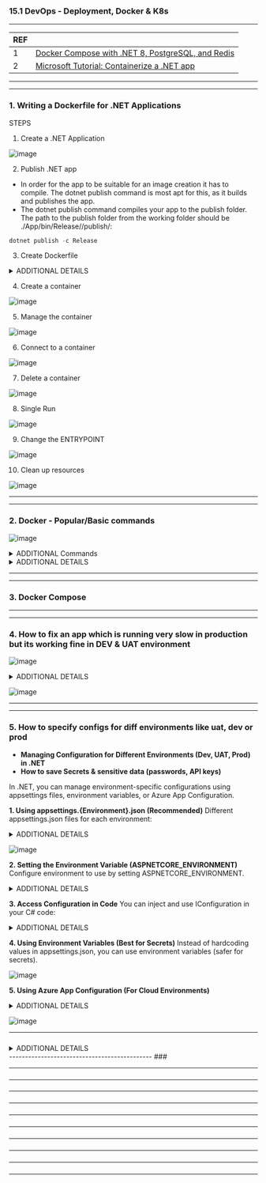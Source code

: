 
### 15.1 DevOps - Deployment, Docker & K8s

---------------------------------------------
| REF | |
| - | - |
| 1 | [Docker Compose with .NET 8, PostgreSQL, and Redis](https://www.youtube.com/watch?v=WQFx2m5Ub9M&t=430s) |
| 2 | [Microsoft Tutorial: Containerize a .NET app](https://learn.microsoft.com/en-us/dotnet/core/docker/build-container?tabs=windows&pivots=dotnet-9-0) |
---------------------------------------------
---------------------------------------------
### 1. Writing a Dockerfile for .NET Applications

STEPS
1. Create a .NET Application

![image](https://github.com/user-attachments/assets/06599053-91e0-4610-b418-976ab12bda4c)
  
2. Publish .NET app

* In order for the app to be suitable for an image creation it has to compile. The dotnet publish command is most apt for this, as it builds and publishes the app.
* The dotnet publish command compiles your app to the publish folder. The path to the publish folder from the working folder should be ./App/bin/Release/<TFM>/publish/:

```cs
dotnet publish -c Release
```

3. Create Dockerfile

<details>
  <summary>ADDITIONAL DETAILS </summary>  

![image](https://github.com/user-attachments/assets/b543e67d-2b8c-4c0a-910a-5727a93a22de)

![image](https://github.com/user-attachments/assets/dffa3457-71b1-48f1-8859-d04b1b1535ca)

![image](https://github.com/user-attachments/assets/8901746d-38ca-4877-bf12-2eb009e06b31)

![image](https://github.com/user-attachments/assets/c2d60c28-1b66-4cc7-a260-191cf973f210)

</details>

4. Create a container

![image](https://github.com/user-attachments/assets/ab28f668-c930-4247-a295-f27e7297cf15)

5. Manage the container

![image](https://github.com/user-attachments/assets/457a8646-9d3d-4644-bf0d-ae3796642655)

6. Connect to a container

![image](https://github.com/user-attachments/assets/7039e78f-fb2d-416e-a593-dd91749a2da9)

7. Delete a container

![image](https://github.com/user-attachments/assets/08e6ec76-5a8c-44b8-974b-00a019765d19)

8. Single Run

![image](https://github.com/user-attachments/assets/8aeb6e48-3f86-45a5-baba-04c8163be38f)

9. Change the ENTRYPOINT

![image](https://github.com/user-attachments/assets/c5f41120-9c9a-45f3-be34-158f239aad69)

10. Clean up resources

![image](https://github.com/user-attachments/assets/4c94c399-2a6d-416f-8038-c591a3cf00f2)

---------------------------------------------
---------------------------------------------
### 2. Docker - Popular/Basic commands
![image](https://github.com/user-attachments/assets/d381e491-5545-465e-9e86-a8d58f0ea8cd)


<details>
  <summary>ADDITIONAL Commands </summary>  

![image](https://github.com/user-attachments/assets/e4e5a658-8344-447d-b79b-69d70d900822)

![image](https://github.com/user-attachments/assets/96b5f6f3-9217-4f1d-9eba-c97412919983)

![image](https://github.com/user-attachments/assets/dcb570e2-fb9a-4d16-aedb-8fccd85f59f5)

![image](https://github.com/user-attachments/assets/adb40089-7349-4a8d-b8c2-69b7003d7fd9)

</details>

<details>
  <summary>ADDITIONAL DETAILS </summary>  
   
      REF => https://learn.microsoft.com/en-us/dotnet/core/docker/build-container?tabs=windows&pivots=dotnet-9-0
      | REF | |
      | - | - |
      | 1 | docker build |
      | 2 | docker run |
      | 3 | docker ps |
      | 4 | docker stop |
      | 5 | docker rm |
      | 6 | docker rmi |
      | 7 | docker image |
</details>



---------------------------------------------
---------------------------------------------
### 3. Docker Compose

---------------------------------------------
---------------------------------------------
### 4. How to fix an app which is running very slow in production but its working fine in DEV & UAT environment

![image](https://github.com/user-attachments/assets/9e3d8223-d03c-442a-9b2a-9e0421d1925f)

<details>
  <summary>ADDITIONAL DETAILS </summary>  

![image](https://github.com/user-attachments/assets/4d0cb2a5-6af5-48a1-b99a-f882b55c1b9c)

![image](https://github.com/user-attachments/assets/1c9585d6-b0cd-44d3-9322-59b7a67b2dba)

![image](https://github.com/user-attachments/assets/f90e633e-ea83-4a88-a220-c36cd8f27cc4)

![image](https://github.com/user-attachments/assets/87dc5c96-4d6d-4f9b-b59e-77b6459e4354)

</details>

![image](https://github.com/user-attachments/assets/69b21a41-b88b-4a38-b405-3977b3ad2596)

---------------------------------------------
---------------------------------------------
### 5. How to specify configs for diff environments like uat, dev or prod

*  **Managing Configuration for Different Environments (Dev, UAT, Prod) in .NET**
*  **How to save Secrets & sensitive data (passwords, API keys)**

In .NET, you can manage environment-specific configurations using appsettings files, environment variables, or Azure App Configuration.

**1. Using appsettings.{Environment}.json (Recommended)**
  Different appsettings.json files for each environment:
  
<details>
  <summary>ADDITIONAL DETAILS </summary>  

![image](https://github.com/user-attachments/assets/38436105-69c3-47ac-8532-988a06512d7f)
![image](https://github.com/user-attachments/assets/b1d64940-a929-48ec-9867-2b83b6f23e7f)
  
</details>

![image](https://github.com/user-attachments/assets/5c0fbb62-23c5-4c2f-8d41-8449ccf1be4e)

**2. Setting the Environment Variable (ASPNETCORE_ENVIRONMENT)**
  Configure environment to use by setting ASPNETCORE_ENVIRONMENT.

<details>
  <summary>ADDITIONAL DETAILS </summary>  

![image](https://github.com/user-attachments/assets/5deb5f98-6061-4be5-b856-4e997ca31be7)

</details>

**3. Access Configuration in Code**
  You can inject and use IConfiguration in your C# code:
  
  <details>
  <summary>ADDITIONAL DETAILS </summary>  

![image](https://github.com/user-attachments/assets/316fd11a-bf9d-4d44-b14f-37ba35772795)

</details>

**4. Using Environment Variables (Best for Secrets)**
  Instead of hardcoding values in appsettings.json, you can use environment variables (safer for secrets).
  
![image](https://github.com/user-attachments/assets/67410ae4-250d-4a75-8829-7ffa172686b8)

**5. Using Azure App Configuration (For Cloud Environments)**

<details>
  <summary>ADDITIONAL DETAILS </summary>  
![image](https://github.com/user-attachments/assets/6b4a8236-f64c-4c38-8785-37cda8d12fdb)

</details>

![image](https://github.com/user-attachments/assets/276aa7e1-3665-486d-95e8-2c695e834a82)

---------------------------------------------
### 
<details>
  <summary>ADDITIONAL DETAILS </summary>  
</details>
---------------------------------------------
### 

---------------------------------------------
### 

---------------------------------------------
### 

---------------------------------------------
### 

---------------------------------------------
### 

---------------------------------------------
### 

---------------------------------------------
### 

---------------------------------------------
### 

---------------------------------------------
### 

---------------------------------------------
### 

---------------------------------------------
